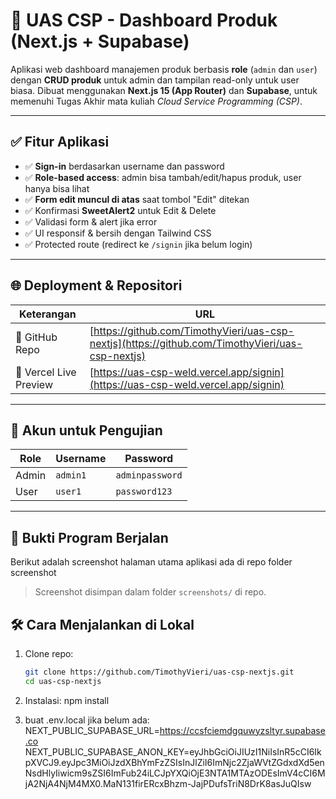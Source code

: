 # 🛒 UAS CSP - Dashboard Produk (Next.js + Supabase)

Aplikasi web dashboard manajemen produk berbasis **role** (`admin` dan `user`) dengan **CRUD produk** untuk admin dan tampilan read-only untuk user biasa. Dibuat menggunakan **Next.js 15 (App Router)** dan **Supabase**, untuk memenuhi Tugas Akhir mata kuliah *Cloud Service Programming (CSP)*.

---

## ✅ Fitur Aplikasi

- ✅ **Sign-in** berdasarkan username dan password
- ✅ **Role-based access**: admin bisa tambah/edit/hapus produk, user hanya bisa lihat
- ✅ **Form edit muncul di atas** saat tombol "Edit" ditekan
- ✅ Konfirmasi **SweetAlert2** untuk Edit & Delete
- ✅ Validasi form & alert jika error
- ✅ UI responsif & bersih dengan Tailwind CSS
- ✅ Protected route (redirect ke `/signin` jika belum login)

---

## 🌐 Deployment & Repositori

| Keterangan              | URL                                                                 |
|-------------------------|----------------------------------------------------------------------|
| 🔗 GitHub Repo          | [https://github.com/TimothyVieri/uas-csp-nextjs](https://github.com/TimothyVieri/uas-csp-nextjs) |
| 🔗 Vercel Live Preview  | [https://uas-csp-weld.vercel.app/signin](https://uas-csp-weld.vercel.app/signin) |

---

## 🔐 Akun untuk Pengujian

| Role     | Username  | Password        |
|----------|-----------|-----------------|
| Admin    | `admin1`  | `adminpassword` |
| User     | `user1`   | `password123`   |

---

## 🧪 Bukti Program Berjalan

Berikut adalah screenshot halaman utama aplikasi ada di repo folder screenshot
> Screenshot disimpan dalam folder `screenshots/` di repo.

## 🛠️ Cara Menjalankan di Lokal

1. Clone repo:
   ```bash
   git clone https://github.com/TimothyVieri/uas-csp-nextjs.git
   cd uas-csp-nextjs


2. Instalasi:
    npm install

3. buat .env.local jika belum ada:
    NEXT_PUBLIC_SUPABASE_URL=https://ccsfciemdgquwyzsltyr.supabase.co
    NEXT_PUBLIC_SUPABASE_ANON_KEY=eyJhbGciOiJIUzI1NiIsInR5cCI6IkpXVCJ9.eyJpc3MiOiJzdXBhYmFzZSIsInJlZiI6ImNjc2ZjaWVtZGdxdXd5enNsdHlyIiwicm9sZSI6ImFub24iLCJpYXQiOjE3NTA1MTAzODEsImV4cCI6MjA2NjA4NjM4MX0.MaN131firERcxBhzm-JajPDufsTriN8DrK8asJuQIsw
